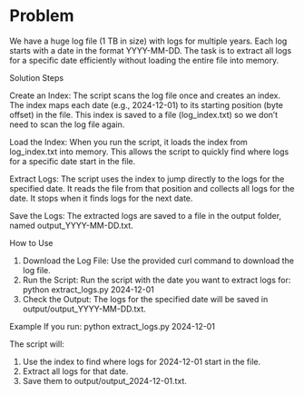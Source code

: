 # Problem

We have a huge log file (1 TB in size) with logs for multiple years. Each log starts with a date in the format YYYY-MM-DD. The task is to extract all logs for a specific date efficiently without loading the entire file into memory.

Solution Steps

Create an Index:
The script scans the log file once and creates an index.
The index maps each date (e.g., 2024-12-01) to its starting position (byte offset) in the file.
This index is saved to a file (log_index.txt) so we don’t need to scan the log file again.

Load the Index:
When you run the script, it loads the index from log_index.txt into memory.
This allows the script to quickly find where logs for a specific date start in the file.

Extract Logs:
The script uses the index to jump directly to the logs for the specified date.
It reads the file from that position and collects all logs for the date.
It stops when it finds logs for the next date.

Save the Logs:
The extracted logs are saved to a file in the output folder, named output_YYYY-MM-DD.txt.


How to Use

1. Download the Log File:
 Use the provided curl command to download the log file.
2. Run the Script:
 Run the script with the date you want to extract logs for:
python extract_logs.py 2024-12-01
3. Check the Output:
The logs for the specified date will be saved in output/output_YYYY-MM-DD.txt.

Example
If you run:
python extract_logs.py 2024-12-01

The script will:
1. Use the index to find where logs for 2024-12-01 start in the file.
2. Extract all logs for that date.
3. Save them to output/output_2024-12-01.txt.
